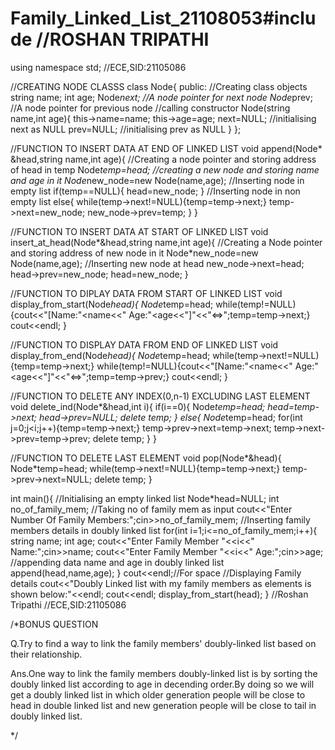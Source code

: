 # Family_Linked_List_21108053#include <iostream>                   //ROSHAN TRIPATHI
using namespace std;                  //ECE,SID:21105086

//CREATING NODE CLASSS
class Node{
    public:
    //Creating class objects
    string name;
    int age;
    Node*next; //A node pointer for next node
    Node*prev; //A node pointer for previous node
    //calling constructor
    Node(string name,int age){
        this->name=name;
        this->age=age;
        next=NULL; //initialising next as NULL
        prev=NULL; //initialising prev as NULL
    }
};

//FUNCTION TO INSERT DATA AT END OF LINKED LIST
void append(Node* &head,string name,int age){
    //Creating a node pointer and storing address of head in temp
    Node*temp=head;
    //creating a new node and storing name and age in it
    Node*new_node=new Node(name,age);
    //Inserting node in empty list
    if(temp==NULL){
        head=new_node;
    }
    //Inserting node in non empty list
    else{
        while(temp->next!=NULL){temp=temp->next;}
        temp->next=new_node;
        new_node->prev=temp;
    }
}

//FUNCTION TO INSERT DATA AT START OF LINKED LIST
void insert_at_head(Node*&head,string name,int age){
    //Creating a Node pointer and storing address of new node in it 
    Node*new_node=new Node(name,age);
    //Inserting new node at head
    new_node->next=head;
    head->prev=new_node;
    head=new_node;
}

//FUNCTION TO DIPLAY DATA FROM START OF LINKED LIST
void display_from_start(Node*head){
    Node*temp=head;
    while(temp!=NULL){cout<<"[Name:"<<temp->name<<" Age:"<<temp->age<<"]"<<"<=>";temp=temp->next;}
    cout<<endl;
}

//FUNCTION TO DISPLAY DATA FROM END OF LINKED LIST
void display_from_end(Node*head){
    Node*temp=head;
    while(temp->next!=NULL){temp=temp->next;}
    while(temp!=NULL){cout<<"[Name:"<<temp->name<<" Age:"<<temp->age<<"]"<<"<=>";temp=temp->prev;}
    cout<<endl;
}

//FUNCTION TO DELETE ANY INDEX(0,n-1) EXCLUDING LAST ELEMENT 
void delete_ind(Node*&head,int i){
    if(i==0){
        Node*temp=head;
        head=temp->next;
        head->prev=NULL;
        delete temp;
    }
    else{
        Node*temp=head;
        for(int j=0;j<i;j++){temp=temp->next;}
        temp->prev->next=temp->next;
        temp->next->prev=temp->prev;
        delete temp;
    }
}

//FUNCTION TO DELETE LAST ELEMENT
void pop(Node*&head){
    Node*temp=head;
    while(temp->next!=NULL){temp=temp->next;}
    temp->prev->next=NULL;
    delete temp;
}

int main(){
    //Initialising an empty linked list
    Node*head=NULL;
	int no_of_family_mem;
    //Taking no of family mem as input
	cout<<"Enter Number Of Family Members:";cin>>no_of_family_mem;
    //Inserting family members details in doubly linked list
	for(int i=1;i<=no_of_family_mem;i++){
		string name;
		int age;
		cout<<"Enter Family Member "<<i<<" Name:";cin>>name;
		cout<<"Enter Family Member "<<i<<" Age:";cin>>age;
        //appending data name and age in doubly linked list
		append(head,name,age);
	}
    cout<<endl;//For space
    //Displaying Family details
    cout<<"Doubly Linked list with my family members as elements is shown below:"<<endl;
    cout<<endl;
    display_from_start(head);
}
//Roshan Tripathi
//ECE,SID:21105086

/*BONUS QUESTION

Q.Try to find a way to link the family members' doubly-linked list based on their relationship.

Ans.One way to link the family members doubly-linked list is by sorting the doubly linked list according to age in decending order.By doing so we will get a doubly linked list in which older generation people will be close to head in double linked list and new generation people will be close to tail in doubly linked list.

*/
